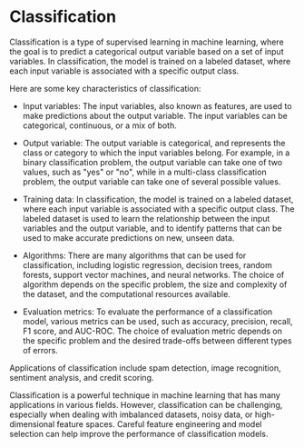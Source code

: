 # Classification

Classification is a type of supervised learning in machine learning, where the goal is to predict a categorical output variable based on a set of input variables. In classification, the model is trained on a labeled dataset, where each input variable is associated with a specific output class.

Here are some key characteristics of classification:

- Input variables: The input variables, also known as features, are used to make predictions about the output variable. The input variables can be categorical, continuous, or a mix of both.

- Output variable: The output variable is categorical, and represents the class or category to which the input variables belong. For example, in a binary classification problem, the output variable can take one of two values, such as "yes" or "no", while in a multi-class classification problem, the output variable can take one of several possible values.

- Training data: In classification, the model is trained on a labeled dataset, where each input variable is associated with a specific output class. The labeled dataset is used to learn the relationship between the input variables and the output variable, and to identify patterns that can be used to make accurate predictions on new, unseen data.

- Algorithms: There are many algorithms that can be used for classification, including logistic regression, decision trees, random forests, support vector machines, and neural networks. The choice of algorithm depends on the specific problem, the size and complexity of the dataset, and the computational resources available.

- Evaluation metrics: To evaluate the performance of a classification model, various metrics can be used, such as accuracy, precision, recall, F1 score, and AUC-ROC. The choice of evaluation metric depends on the specific problem and the desired trade-offs between different types of errors.

Applications of classification include spam detection, image recognition, sentiment analysis, and credit scoring.

Classification is a powerful technique in machine learning that has many applications in various fields. However, classification can be challenging, especially when dealing with imbalanced datasets, noisy data, or high-dimensional feature spaces. Careful feature engineering and model selection can help improve the performance of classification models.
